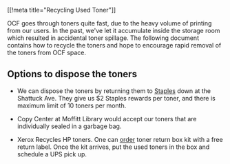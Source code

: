 [[!meta title="Recycling Used Toner"]]

OCF goes through toners quite fast, due to the heavy volume of printing from our users. In the past, we've let it accumulate inside the storage room which resulted in accidental toner spillage. The following document contains how to recycle the toners and hope to encourage rapid removal of the toners from OCF space.

## Options to dispose the toners

* We can dispose the toners by returning them to [Staples](http://rewards.staples.com/SRC/faqs.do) down at the Shattuck Ave. They give us $2 Staples rewards per toner, and there is maximum limit of 10 toners per month.

* Copy Center at Moffitt Library would accept our toners that are individually sealed in a garbage bag.

* Xerox Recycles HP toners. One can [order](https://www.xerox.com/perl-bin/product.pl?mode=recycling&XOGlang=en_US&referer=xrx) toner return box kit with a free return label. Once the kit arrives, put the used toners in the box and schedule a UPS pick up.
